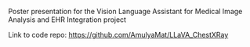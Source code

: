 Poster presentation for the Vision Language Assistant for Medical Image Analysis and EHR Integration project

Link to code repo: https://github.com/AmulyaMat/LLaVA_ChestXRay
